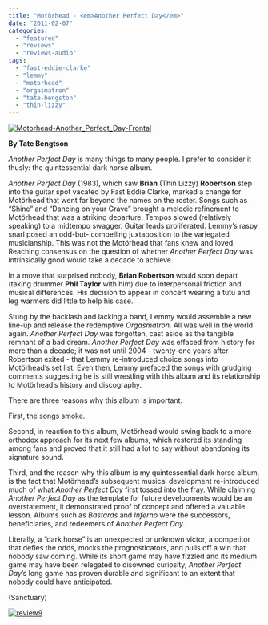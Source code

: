 ```yaml
---
title: "Motörhead - <em>Another Perfect Day</em>"
date: "2011-02-07"
categories: 
  - "featured"
  - "reviews"
  - "reviews-audio"
tags: 
  - "fast-eddie-clarke"
  - "lemmy"
  - "motorhead"
  - "orgasmatron"
  - "tate-bengston"
  - "thin-lizzy"
---
```


[![](http://www.hellbound.ca/wp-content/uploads/2011/02/Motorhead-Another_Perfect_Day-Frontal.jpg "Motorhead-Another_Perfect_Day-Frontal")](http://www.hellbound.ca/wp-content/uploads/2011/02/Motorhead-Another_Perfect_Day-Frontal.jpg)

**By Tate Bengtson**

_Another Perfect Day_ is many things to many people. I prefer to consider it thusly: the quintessential dark horse album.

_Another Perfect Day_ (1983), which saw **Brian** (Thin Lizzy) **Robertson** step into the guitar spot vacated by Fast Eddie Clarke, marked a change for Motörhead that went far beyond the names on the roster. Songs such as “Shine” and “Dancing on your Grave” brought a melodic refinement to Motörhead that was a striking departure. Tempos slowed (relatively speaking) to a midtempo swagger. Guitar leads proliferated. Lemmy’s raspy snarl posed an odd-but- compelling juxtaposition to the variegated musicianship. This was not the Motörhead that fans knew and loved. Reaching consensus on the question of whether _Another Perfect Day_ was intrinsically good would take a decade to achieve.

In a move that surprised nobody, **Brian Robertson** would soon depart (taking drummer **Phil Taylor** with him) due to interpersonal friction and musical differences. His decision to appear in concert wearing a tutu and leg warmers did little to help his case.

Stung by the backlash and lacking a band, Lemmy would assemble a new line-up and release the redemptive _Orgasmatron_. All was well in the world again. _Another Perfect Day_ was forgotten, cast aside as the tangible remnant of a bad dream. _Another Perfect Day_ was effaced from history for more than a decade; it was not until 2004 - twenty-one years after Robertson exited - that Lemmy re-introduced choice songs into Motörhead’s set list. Even then, Lemmy prefaced the songs with grudging comments suggesting he is still wrestling with this album and its relationship to Motörhead’s history and discography.

There are three reasons why this album is important.

First, the songs smoke.

Second, in reaction to this album, Motörhead would swing back to a more orthodox approach for its next few albums, which restored its standing among fans and proved that it still had a lot to say without abandoning its signature sound.

Third, and the reason why this album is my quintessential dark horse album, is the fact that Motörhead’s subsequent musical development re-introduced much of what _Another Perfect Day_ first tossed into the fray. While claiming _Another Perfect Day_ as the template for future developments would be an overstatement, it demonstrated proof of concept and offered a valuable lesson. Albums such as _Bastards_ and _Inferno_ were the successors, beneficiaries, and redeemers of _Another Perfect Day_.

Literally, a “dark horse” is an unexpected or unknown victor, a competitor that defies the odds, mocks the prognosticators, and pulls off a win that nobody saw coming. While its short game may have fizzled and its medium game may have been relegated to disowned curiosity, _Another Perfect Day_’s long game has proven durable and significant to an extent that nobody could have anticipated.

(Sanctuary)

[![](http://www.hellbound.ca/wp-content/uploads/2009/05/review9.png "review9")](http://www.hellbound.ca/wp-content/uploads/2009/05/review9.png)
